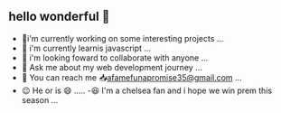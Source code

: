 ## hello wonderful :wave:

- :bow:i'm currently working on some interesting projects ...
- :seedling: i'm currently learnis javascript ...
- :two_men_holding_hands: i'm looking foward to collaborate with anyone ...
- :thought_balloon: Ask me about my web development journey ...
- :feet: You can reach me :inbox_tray:afamefunapromise35@gmail.com ...
- :wink: He or is :smile: .....
-:laughing: I'm a chelsea fan and i hope we win prem this season ...

